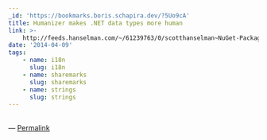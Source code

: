 ```yaml
---
_id: 'https://bookmarks.boris.schapira.dev/?5Uo9cA'
title: Humanizer makes .NET data types more human
link: >-
    http://feeds.hanselman.com/~/61239763/0/scotthanselman~NuGet-Package-of-the-Week-Humanizer-makes-NET-data-types-more-human.aspx
date: '2014-04-09'
tags:
    - name: i18n
      slug: i18n
    - name: sharemarks
      slug: sharemarks
    - name: strings
      slug: strings
---
```


<br>&#8212;
<a href="https://bookmarks.boris.schapira.dev/?5Uo9cA" title="Permalink">Permalink</a>
